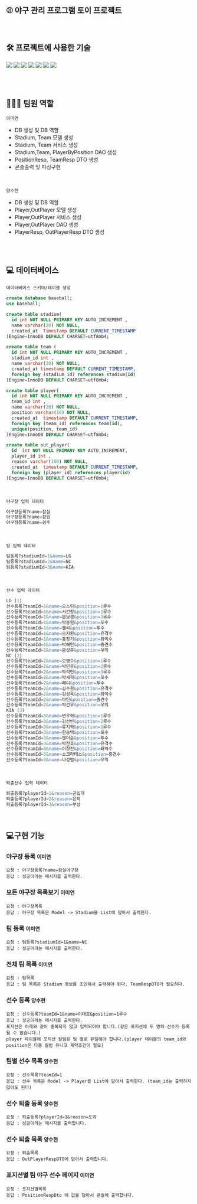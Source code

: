 ## ⚾️ 야구 관리 프로그램 토이 프로젝트
<br>

## 🛠 프로젝트에 사용한 기술
<img src="https://img.shields.io/badge/Java 11-FF160B?style=flat-square&logo=java&logoColor=white"> <img src="https://img.shields.io/badge/JDBC-A9225C?style=flat-square&logo=java&logoColor=white"> <img src="https://img.shields.io/badge/Gradle-02303A?style=flat-square&logo=gradle&logoColor=white"> <img src="https://img.shields.io/badge/MySQL-4479A1?style=flat-square&logo=mysql&logoColor=white"> <img src="https://img.shields.io/badge/IntelliJ IDEA-000000?style=flat-square&logo=IntelliJ IDEA&logoColor=white"> <img src="https://img.shields.io/badge/github-181717?style=flat-square&logo=github&logoColor=white"> <img src="https://img.shields.io/badge/notion-000000?style=flat-square&logo=notion&logoColor=white">

<br><br>
## 👩🏻‍💻 팀원 역할
`이미연`
- DB 생성 및 DB 역할
- Stadium, Team 모델 생성
- Stadium, Team 서비스 생성
- Stadium,Team, PlayerByPosition DAO 생성
- PositionResp, TeamResp DTO 생성
- 콘솔출력 및 파싱구현

<br>

`양수현`
- DB 생성 및 DB 역할
- Player,OutPlayer 모델 생성
- Player,OutPlayer 서비스 생성
- Player,OutPlayer DAO 생성
- PlayerResp, OutPlayerResp DTO 생성

<br><br>
## 💻 데이터베이스
`데이터베이스 스키마/테이블 생성`
``` sql
create database baseball;
use baseball;

create table stadium(
  id int NOT NULL PRIMARY KEY AUTO_INCREMENT ,
  name varchar(20) NOT NULL,
  created_at  Timestamp DEFAULT CURRENT_TIMESTAMP
)Engine=InnoDB DEFAULT CHARSET=utf8mb4;

create table team (
  id int NOT NULL PRIMARY KEY AUTO_INCREMENT ,
  stadium_id int ,
  name varchar(20) NOT NULL,
  created_at timestamp DEFAULT CURRENT_TIMESTAMP,
  foreign key (stadium_id) references stadium(id)
)Engine=InnoDB DEFAULT CHARSET=utf8mb4;

create table player(
  id int NOT NULL PRIMARY KEY AUTO_INCREMENT ,
  team_id int ,
  name varchar(20) NOT NULL,
  position varchar(10) NOT NULL,
  created_at  timestamp DEFAULT CURRENT_TIMESTAMP,
  foreign key (team_id) references team(id),
  unique(position, team_id)
)Engine=InnoDB DEFAULT CHARSET=utf8mb4;

create table out_player(
  id  int NOT NULL PRIMARY KEY AUTO_INCREMENT,
  player_id int ,
  reason varchar(100) NOT NULL,
  created_at  timestamp DEFAULT CURRENT_TIMESTAMP,
  foreign key (player_id) references player(id)
)Engine=InnoDB DEFAULT CHARSET=utf8mb4;
```
<br>

`야구장 입력 데이터`
``` sql
야구장등록?name=잠실
야구장등록?name=창원
야구장등록?name=광주
```
<br>

`팀 입력 데이터`
```sql
팀등록?stadiumId=1&name=LG
팀등록?stadiumId=2&name=NC
팀등록?stadiumId=3&name=KIA
```
<br>

`선수 입력 데이터`
```sql
LG (1)
선수등록?teamId=1&name=오스틴&position=1루수
선수등록?teamId=1&name=서건창&position=2루수
선수등록?teamId=1&name=문보경&position=3루수
선수등록?teamId=1&name=박동원&position=포수
선수등록?teamId=1&name=켈리&position=투수
선수등록?teamId=1&name=오지환&position=유격수
선수등록?teamId=1&name=홍창기&position=좌익수
선수등록?teamId=1&name=박해민&position=중견수
선수등록?teamId=1&name=문성주&position=우익
NC (2)
선수등록?teamId=2&name=오영수&position=1루수
선수등록?teamId=2&name=박민우&position=2루수
선수등록?teamId=2&name=박석민&position=3루수
선수등록?teamId=2&name=박세혁&position=포수
선수등록?teamId=2&name=페디&position=투수
선수등록?teamId=2&name=김주원&position=유격수
선수등록?teamId=2&name=김성욱&position=좌익수
선수등록?teamId=2&name=마틴&position=중견수
선수등록?teamId=2&name=박건우&position=우익
KIA (3)
선수등록?teamId=3&name=변우혁&position=1루수
선수등록?teamId=3&name=김선빈&position=2루수
선수등록?teamId=3&name=류지혁&position=3루수
선수등록?teamId=3&name=한승택&position=포수
선수등록?teamId=3&name=앤더슨&position=투수
선수등록?teamId=3&name=박찬호&position=유격수
선수등록?teamId=3&name=이창진&position=좌익수
선수등록?teamId=3&name=소크라테스&position=중견수
선수등록?teamId=3&name=나성범&position=우익
```
<br>

`퇴출선수 입력 데이터`
```sql
퇴출등록?playerId=1&reason=군입대
퇴출등록?playerId=2&reason=은퇴
퇴출등록?playerId=3&reason=부상
```
<br>

## 💻구현 기능

### 야구장 등록 ```이미연```

````
요청 : 야구장등록?name=잠실야구장
응답 : 성공이라는 메시지를 출력한다.
````

### 모든 야구장 목록보기 ```이미연```

````
요청 : 야구장목록
응답 : 야구장 목록은 Model -> Stadium을 List에 담아서 출력한다.
````



### 팀 등록 ```이미연```

````
요청 : 팀등록?stadiumId=1&name=NC
응답 : 성공이라는 메시지를 출력한다.
````


### 전체 팀 목록 ```이미연```

````
요청 : 팀목록
응답 : 팀 목록은 Stadium 정보를 조인해서 출력해야 된다. TeamRespDTO가 필요하다.
````


### 선수 등록 ```양수현```

````
요청 : 선수등록?teamId=1&name=이대호&position=1루수
응답 : 성공이라는 메시지를 출력한다.
포지션은 아래와 같이 중복되지 않고 입력되어야 합니다.(같은 포지션에 두 명의 선수가 등록될 수 없습니다.)
player 테이블에 포지션 칼럼은 팀 별로 유일해야 합니다.(player 테이블의 team_id와 position은 다중 칼럼 유니크 제약조건이 필요)
````



### 팀별 선수 목록 ```양수현```

````
요청 : 선수목록?teamId=1
응답 : 선수 목록은 Model -> Player를 List에 담아서 출력한다. (team_id는 출력하지 않아도 된다)
````


### 선수 퇴출 등록 ```양수현```

````
요청 : 퇴출등록?playerId=1&reason=도박
응답 : 성공이라는 메시지를 출력합니다.
````

### 선수 퇴출 목록 ```양수현```

```
요청 : 퇴출목록
응답 : OutPlayerRespDTO에 담아서 출력합니다.
```

### 포지션별 팀 야구 선수 페이지 ```이미연```

````
요청 : 포지션별목록
응답 : PositionRespDto 에 값을 담아서 콘솔에 출력합니다.
````
